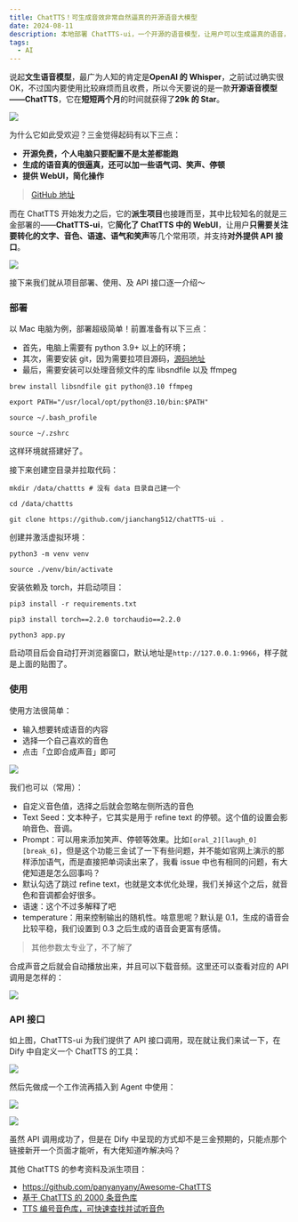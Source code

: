 ```yaml
---
title: ChatTTS！可生成音效非常自然逼真的开源语音大模型
date: 2024-08-11
description: 本地部署 ChatTTS-ui，一个开源的语音模型，让用户可以生成逼真的语音，并支持 WebUI，让用户可以快速使用。
tags:
  - AI
---
```


说起**文生语音模型**，最广为人知的肯定是**OpenAI 的 Whisper**，之前试过确实很 OK，不过国内要使用比较麻烦而且收费，所以今天要说的是一款**开源语音模型——ChatTTS**，它在**短短两个月**的时间就获得了**29k 的 Star**。

![](assets/lSUinB4QbnXTHqPWCRESX92w1-UgU0WtVIZblc2xCgQ=.webp)

为什么它如此受欢迎？三金觉得起码有以下三点：

* **开源免费，个人电脑只要配置不是太差都能跑**
* **生成的语音真的很逼真，还可以加一些语气词、笑声、停顿**
* **提供 WebUI，简化操作**

> [GitHub 地址](https://github.com/2noise/ChatTTS)

而在 ChatTTS 开始发力之后，它的**派生项目**也接踵而至，其中比较知名的就是三金部署的——**ChatTTS-ui**，它**简化了 ChatTTS 中的 WebUI**，让用户**只需要关注要转化的文字、音色、语速、语气和笑声**等几个常用项，并支持**对外提供 API 接口**。

![](assets/iJgnWQavaDfqW4eU7eIIuR7N-g4sPMDHrBckOFpGVwg=.webp)

接下来我们就从项目部署、使用、及 API 接口逐一介绍～

### 部署

以 Mac 电脑为例，部署超级简单！前置准备有以下三点：

* 首先，电脑上需要有 python 3.9+ 以上的环境；
* 其次，需要安装 git，因为需要拉项目源码，[源码地址](https://github.com/jianchang512/ChatTTS-ui)
* 最后，需要安装可以处理音频文件的库 libsndfile 以及 ffmpeg

```shellscript
brew install libsndfile git python@3.10 ffmpeg

export PATH="/usr/local/opt/python@3.10/bin:$PATH"

source ~/.bash_profile

source ~/.zshrc
```

这样环境就搭建好了。

接下来创建空目录并拉取代码：

```shellscript
mkdir /data/chattts # 没有 data 目录自己建一个

cd /data/chattts

git clone https://github.com/jianchang512/chatTTS-ui .
```

创建并激活虚拟环境：

```shellscript
python3 -m venv venv

source ./venv/bin/activate
```

安装依赖及 torch，并启动项目：

```shellscript
pip3 install -r requirements.txt

pip3 install torch==2.2.0 torchaudio==2.2.0

python3 app.py
```

启动项目后会自动打开浏览器窗口，默认地址是`http://127.0.0.1:9966`，样子就是上面的贴图了。

### 使用

使用方法很简单：

* 输入想要转成语音的内容
* 选择一个自己喜欢的音色
* 点击「立即合成声音」即可

![](assets/nsW_iYkMmTrA07g4ZWX5JdAgHndeT8PXm49z2FevoDM=.webp)

我们也可以（常用）：

* 自定义音色值，选择之后就会忽略左侧所选的音色
* Text Seed：文本种子，它其实是用于 refine text 的停顿。这个值的设置会影响音色、音调。
* Prompt：可以用来添加笑声、停顿等效果。比如`[oral_2][laugh_0][break_6]`，但是这个功能三金试了一下有些问题，并不能如官网上演示的那样添加语气，而是直接把单词读出来了，我看 issue 中也有相同的问题，有大佬知道是怎么回事吗？
* 默认勾选了跳过 refine text，也就是文本优化处理，我们关掉这个之后，就音色和音调都会好很多。
* 语速：这个不过多解释了吧
* temperature：用来控制输出的随机性。啥意思呢？默认是 0.1，生成的语音会比较平稳，我们设置到 0.3 之后生成的语音会更富有感情。

> 其他参数太专业了，不了解了

合成声音之后就会自动播放出来，并且可以下载音频。这里还可以查看对应的 API 调用是怎样的：

![](assets/pXaWBFRx5yXmohzCp1ZjtUt_euhdSDKp3gmpQr5-wSI=.webp)

### API 接口

如上图，ChatTTS-ui 为我们提供了 API 接口调用，现在就让我们来试一下，在 Dify 中自定义一个 ChatTTS 的工具：

![](assets/kLKnWZLMPkoSkJiJrnyXlJaVhY1C7se8QcSGy44-OuQ=.webp)

然后先做成一个工作流再插入到 Agent 中使用：

![](assets/3DWQA2ceAwIY9q3VRMd04N6IwS0Ch-UuGkoNZw3R-OQ=.webp)

![](assets/pAkCcF54TyFcxlgsxGO10TnL5hOV1FRdx3GLksE4z4k=.webp)

虽然 API 调用成功了，但是在 Dify 中呈现的方式却不是三金预期的，只能点那个链接新开一个页面才能听，有大佬知道咋解决吗？

其他 ChatTTS 的参考资料及派生项目：

* https://github.com/panyanyany/Awesome-ChatTTS
* [基于 ChatTTS 的 2000 条音色库](https://modelscope.cn/studios/ttwwwaa/ChatTTS_Speaker)
* [TTS 编号音色库，可快速查找并试听音色](https://www.ttslist.com/10000cn/)
